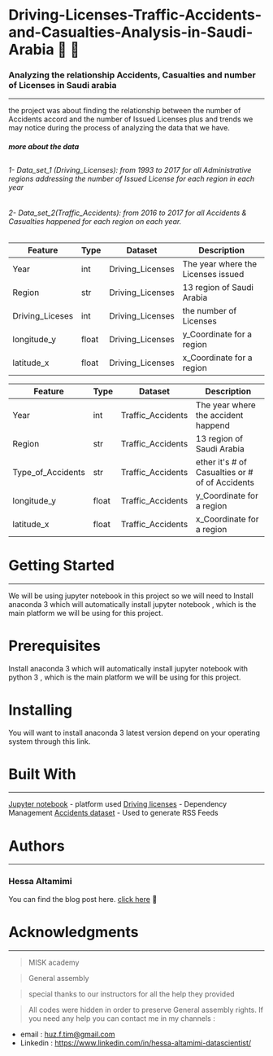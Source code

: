 # Driving-Licenses-Traffic-Accidents-and-Casualties-Analysis-in-Saudi-Arabia :dash: :car:

### Analyzing the relationship Accidents, Casualties and number of Licenses in Saudi arabia
-------------------------------------------------------------------------
the project was about finding the relationship between the number of Accidents accord and the number of Issued Licenses plus and trends we may notice during the process of analyzing the data that we have. 
##### more about the data
## 
###### 1- Data_set_1 (Driving_Licenses): from 1993 to 2017 for all Administrative regions addressing the number of Issued License for each region in each year 
###### 2- Data_set_2(Traffic_Accidents): from 2016 to 2017 for all Accidents & Casualties happened  for each region on each year.
##
##
|Feature|Type|Dataset|Description|
|---|---|---|---|
|Year|int|Driving_Licenses|The year where the Licenses issued |
|Region|str|Driving_Licenses| 13 region of Saudi Arabia|
|Driving_Liceses|int|Driving_Licenses|the number of Licenses|
|longitude_y |float|Driving_Licenses| y_Coordinate for a region|
|latitude_x|float|Driving_Licenses|x_Coordinate for a region|

|Feature|Type|Dataset|Description|
|---|---|---|---|
|Year|int|Traffic_Accidents	|The year where the accident happend|
|Region|str|Traffic_Accidents| 13 region of Saudi Arabia|
|Type_of_Accidents|str|Traffic_Accidents|ether it's # of Casualties or # of  of Accidents|
|longitude_y |float|Traffic_Accidents| y_Coordinate for a region|
|latitude_x|float|Traffic_Accidents|x_Coordinate for a region|

# Getting Started
-----------------------------------------------------------------------
We will be using jupyter notebook in this project so we will need to Install anaconda 3 which will automatically install jupyter notebook , which is the main platform we will be using for this project.

# Prerequisites
Install anaconda 3 which will automatically install jupyter notebook with python 3 , which is the main platform we will be using for this project.

# Installing
You will want to install anaconda 3 latest version depend on your operating system through this link.

# Built With
-----------------------------------------------------------------------------------------------
[Jupyter notebook](https://docs.anaconda.com/anaconda/install/hashes/win-3-64/) - platform used
[Driving licenses](https://datasource.kapsarc.org/explore/dataset/saudi-arabia-driving-licenses-issued-in-the-kingdom-2004-2008/information/?disjunctive.administritive_area&sort=time_period&location=5,24.37495,45.08024&basemap=jawg.streets) - Dependency Management
[Accidents dataset](https://datasource.kapsarc.org/explore/dataset/saudi-arabia-traffic-accidents-and-casualties-injured-dead-2008/export/?disjunctive.region&disjunctive.indicator&sort=time_period) - Used to generate RSS Feeds

# Authors
-----------------------------------------------------------------------------------------------
### Hessa Altamimi 
You can find the blog post here. [click here](https://medium.com/@7ess/analysis-saudi-traffic-accidents-due-to-licensees-issued-and-may-other-reasons-project-work-dc51ac6fa750) :pushpin:

# Acknowledgments
-----------------------------------------------------------------------------------------------
> MISK academy

> General assembly

> special thanks to our instructors for all the help they provided
 
> All codes were hidden in order to preserve General assembly rights. If you need any help you can contact me in my channels :

   * email : huz.f.tim@gmail.com
   * Linkedin : https://www.linkedin.com/in/hessa-altamimi-datascientist/
